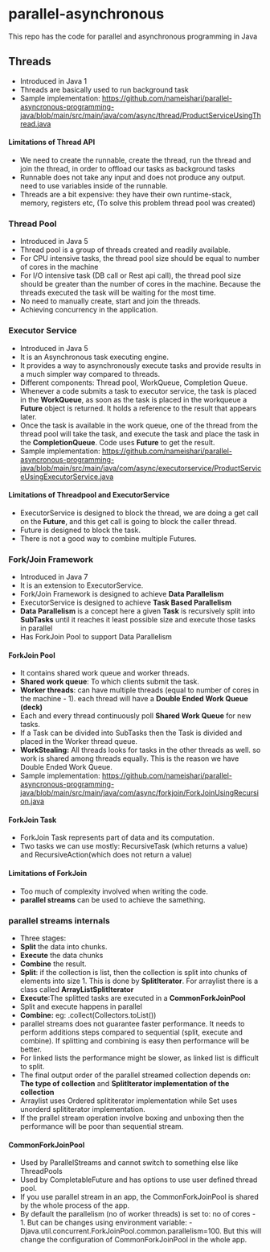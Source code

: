 # parallel-asynchronous
This repo has the code for parallel and asynchronous programming in Java

## Threads

- Introduced in Java 1
- Threads are basically used to run background task
- Sample implementation: https://github.com/nameishari/parallel-asyncronous-programming-java/blob/main/src/main/java/com/async/thread/ProductServiceUsingThread.java

#### Limitations of Thread API

- We need to create the runnable, create the thread, run the thread and join the thread, in order to offload our tasks as background tasks
- Runnable does not take any input and does not produce any output. need to use variables inside of the runnable.
- Threads are a bit expensive: they have their own runtime-stack, memory, registers etc, (To solve this problem thread pool was created)

### Thread Pool

- Introduced in Java 5
- Thread pool is a group of threads created and readily available.
- For CPU intensive tasks, the thread pool size should be equal to number of cores in the machine
- For I/O intensive task (DB call or Rest api call), the thread pool size should be greater than the number of cores in the machine. Because the threads executed the task will be waiting for the most time.
- No need to manually create, start and join the threads.
- Achieving concurrency in the application.

### Executor Service

- Introduced in Java 5
- It is an Asynchronous task executing engine.
- It provides a way to asynchronously execute tasks and provide results in a much simpler way compared to threads.
- Different components: Thread pool, WorkQueue, Completion Queue.
- Whenever a code submits a task to executor service, the task is placed in the **WorkQueue**, as soon as the task is placed in the workqueue a **Future** object is returned. It holds a reference to the result that appears later.
- Once the task is available in the work queue, one of the thread from the thread pool will take the task, and execute the task and place the task in the **CompletionQueue**. Code uses **Future** to get the result.
- Sample implementation: https://github.com/nameishari/parallel-asyncronous-programming-java/blob/main/src/main/java/com/async/executorservice/ProductServiceUsingExecutorService.java

#### Limitations of Threadpool and ExecutorService

- ExecutorService is designed to block the thread, we are doing a get call on the **Future**, and this get call is going to block the caller thread.
- Future is designed to block the task.
- There is not a good way to combine multiple Futures.

### Fork/Join Framework

- Introduced in Java 7
- It is an extension to ExecutorService.
- Fork/Join Framework is designed to achieve **Data Parallelism**
- ExecutorService is designed to achieve **Task Based Parallelism**
- **Data Parallelism** is a concept here a given **Task** is recursively split into **SubTasks** until it reaches it least possible size and execute those tasks in parallel
- Has ForkJoin Pool to support Data Parallelism

#### ForkJoin Pool
- It contains shared work queue and worker threads.
- **Shared work queue**: To which clients submit the task.
- **Worker threads**: can have multiple threads (equal to number of cores in the machine - 1). each thread will have a **Double Ended Work Queue (deck)** 
- Each and every thread continuously poll **Shared Work Queue** for new tasks.
- If a Task can be divided into SubTasks then the Task is divided and placed in the Worker thread queue.
- **WorkStealing:** All threads looks for tasks in the other threads as well. so work is shared among threads equally. This is the reason we have Double Ended Work Queue.
- Sample implementation: https://github.com/nameishari/parallel-asyncronous-programming-java/blob/main/src/main/java/com/async/forkjoin/ForkJoinUsingRecursion.java


#### ForkJoin Task
- ForkJoin Task represents part of data and its computation.
- Two tasks we can use mostly: RecursiveTask (which returns a value) and RecursiveAction(which does not return a value)

#### Limitations of ForkJoin
- Too much of complexity involved when writing the code.
- **parallel streams** can be used to achieve the samething.

### parallel streams internals
- Three stages:
- **Split** the data into chunks.
- **Execute** the data chunks
- **Combine** the result.
- **Split**: if the collection is list, then the collection is split into chunks of elements into size 1. This is done by **SplitIterator**. For arraylist there is a class called **ArrayListSplitIterator**
- **Execute**:The splitted tasks are executed in a **CommonForkJoinPool**
- Split and execute happens in parallel
- **Combine:** eg: .collect(Collectors.toList())
- parallel streams does not guarantee faster performance. It needs to perform additions steps compared to sequential (split, execute and combine). If splitting and combining is easy then performance will be better.
- For linked lists the performance might be slower, as linked list is difficult to split.
- The final output order of the parallel streamed collection depends on: **The type of collection** and **SplitIterator implementation of the collection**
- Arraylist uses Ordered splititerator implementation while Set uses unorderd splititerator implementation.
- If the prallel stream operation involve boxing and unboxing then the performance will be poor than sequential stream.

#### CommonForkJoinPool
- Used by ParallelStreams and cannot switch to something else like ThreadPools
- Used by CompletableFuture and has options to use user defined thread pool.
- If you use parallel stream in an app, the CommonForkJoinPool is shared by the whole process of the app.
- By default the parallelism (no of worker threads) is set to: no of cores - 1. But can be changes using environment variable: -Djava.util.concurrent.ForkJoinPool.common.parallelism=100. But this will change the configuration of CommonForkJoinPool in the whole app. 
